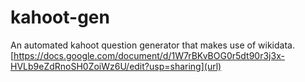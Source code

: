 # kahoot-gen
An automated kahoot question generator that makes use of wikidata.
[https://docs.google.com/document/d/1W7rBKvBOG0r5dt90r3j3x-HVLb9eZdRnoSH0ZoiWz6U/edit?usp=sharing](url)
